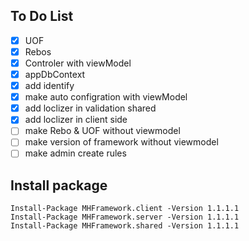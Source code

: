 ## To Do List
 - [x] UOF
 - [x] Rebos
 - [x] Controler with viewModel
 - [x] appDbContext
 - [x] add identify
 - [x] make auto configration with viewModel
 - [x] add loclizer in validation shared 
 - [x] add loclizer in client side
 - [ ] make Rebo & UOF without viewmodel 
 - [ ] make version of framework without viewmodel
 - [ ] make admin create rules

## **Install package** 

    Install-Package MHFramework.client -Version 1.1.1.1
    Install-Package MHFramework.server -Version 1.1.1.1
    Install-Package MHFramework.shared -Version 1.1.1.1
